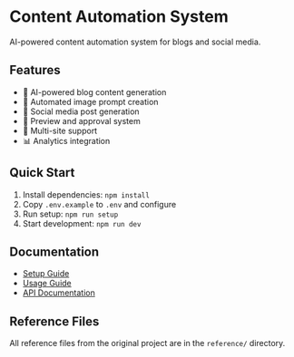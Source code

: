 # Content Automation System

AI-powered content automation system for blogs and social media.

## Features

- 🤖 AI-powered blog content generation
- 🎨 Automated image prompt creation
- 📱 Social media post generation
- 👀 Preview and approval system
- 🔄 Multi-site support
- 📊 Analytics integration

## Quick Start

1. Install dependencies: `npm install`
2. Copy `.env.example` to `.env` and configure
3. Run setup: `npm run setup`
4. Start development: `npm run dev`

## Documentation

- [Setup Guide](docs/setup.md)
- [Usage Guide](docs/usage.md)
- [API Documentation](docs/api.md)

## Reference Files

All reference files from the original project are in the `reference/` directory.
